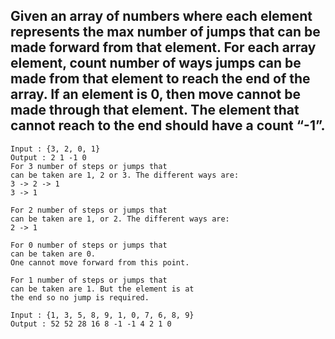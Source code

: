 ## Given an array of numbers where each element represents the max number of jumps that can be made forward from that element. For each array element, count number of ways jumps can be made from that element to reach the end of the array. If an element is 0, then move cannot be made through that element. The element that cannot reach to the end should have a count “-1”.

```
Input : {3, 2, 0, 1}
Output : 2 1 -1 0
For 3 number of steps or jumps that 
can be taken are 1, 2 or 3. The different ways are:
3 -> 2 -> 1
3 -> 1

For 2 number of steps or jumps that 
can be taken are 1, or 2. The different ways are:
2 -> 1

For 0 number of steps or jumps that 
can be taken are 0. 
One cannot move forward from this point.

For 1 number of steps or jumps that 
can be taken are 1. But the element is at
the end so no jump is required.

Input : {1, 3, 5, 8, 9, 1, 0, 7, 6, 8, 9}
Output : 52 52 28 16 8 -1 -1 4 2 1 0
```
